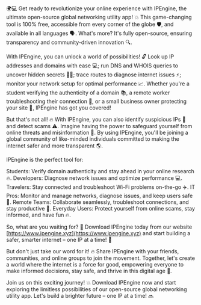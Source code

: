 🌍💻 Get ready to revolutionize your online experience with IPEngine, the ultimate open-source global networking utility app! 💥 This game-changing tool is 100% free, accessible from every corner of the globe 🛡️, and available in all languages 🗣️. What's more? It's fully open-source, ensuring transparency and community-driven innovation 🔍.

With IPEngine, you can unlock a world of possibilities! 🔓 Look up IP addresses and domains with ease 💻; run DNS and WHOIS queries to uncover hidden secrets 🕵️‍♀️; trace routes to diagnose internet issues ⚡️; monitor your network setup for optimal performance 📈. Whether you're a student verifying the authenticity of a domain 📚, a remote worker troubleshooting their connection 🏢, or a small business owner protecting your site 💼, IPEngine has got you covered!

But that's not all! 🔥 With IPEngine, you can also identify suspicious IPs 👀 and detect scams ⚠️. Imagine having the power to safeguard yourself from online threats and misinformation 💪. By using IPEngine, you'll be joining a global community of like-minded individuals committed to making the internet safer and more transparent 🌎.

IPEngine is the perfect tool for:

Students: Verify domain authenticity and stay ahead in your online research 🔥.
Developers: Diagnose network issues and optimize performance 💻.
Travelers: Stay connected and troubleshoot Wi-Fi problems on-the-go ✈️.
IT Pros: Monitor and manage networks, diagnose issues, and keep users safe 💼.
Remote Teams: Collaborate seamlessly, troubleshoot connections, and stay productive 🏢.
Everyday Users: Protect yourself from online scams, stay informed, and have fun 🔥.

So, what are you waiting for? 🤔 Download IPEngine today from our website [https://www.ipengine.xyz](https://www.ipengine.xyz) and start building a safer, smarter internet – one IP at a time! 🚀

But don't just take our word for it! 🔥 Share IPEngine with your friends, communities, and online groups to join the movement. Together, let's create a world where the internet is a force for good, empowering everyone to make informed decisions, stay safe, and thrive in this digital age 🌟.

Join us on this exciting journey! 💥 Download IPEngine now and start exploring the limitless possibilities of our open-source global networking utility app. Let's build a brighter future – one IP at a time! 🔜